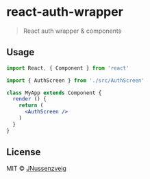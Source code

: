 # react-auth-wrapper

> React auth wrapper &amp; components

## Usage

```jsx
import React, { Component } from 'react'

import { AuthScreen } from './src/AuthScreen'

class MyApp extends Component {
  render () {
    return (
      <AuthScreen />
    )
  }
}
```

## License

MIT © [JNussenzveig](https://github.com/JNussenzveig)
